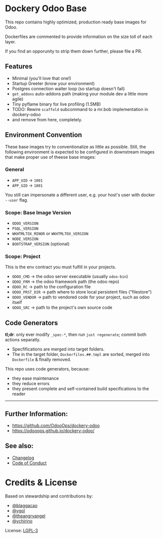 # Dockery Odoo Base

This repo contains highly optimized, production ready base images for Odoo.

Dockerfiles are commented to provide information on the
size toll of each layer.

If you find an opporunity to strip them down further, please
file a PR.

## Features

- Minimal (you'll love that one!)
- Startup Greeter (know your environment)
- Postgres connection waiter loop (so startup doesn't fail)
- `get_addons` auto-addons path (making your module dev a little more agile)
- Tiny pyflame binary for live profiling (1.5MB)
- TODO: Rewire `scaffold` subcommand to a mr.bob implementation in dockery-odoo
- and remove from here, completely.

## Environment Convention

These base images try to conventionalize as little as possible.
Still, the following environment is expected to be configured in
downstream images that make proper use of theese base images:

### General
- `APP_UID` -> `1001`
- `APP_GID` -> `1001`

You still can impersonate a different user, e.g. your host's user with docker `--user` flag.

### Scope: Base Image Version

- `ODOO_VERSION`
- `PSQL_VERSION`
- `WKHTMLTOX_MINOR` or `WKHTMLTOX_VERSION`
- `NODE_VERSION`
- `BOOTSTRAP_VERSION` (optional)

### Scope: Project

This is the env contract you must fulfill in your projects.

- `ODOO_CMD` -> the odoo server executable (usually `odoo-bin`)
- `ODOO_FRM` -> the odoo framework path (the odoo repo)
- `ODOO_RC` -> path to the configuration file
- `ODOO_PRST_DIR` -> path where to store local persistent files ("filestore")
- `ODOO_VENDOR` -> path to vendored code for your project, such as odoo itself
- `ODOO_SRC` -> path to the project's own source code

## Code Generators

**tl;dr**: only ever modify `_spec-*`, then run `just regenerate`; commit both actions separatly.

- Specfifications are merged into target folders.
- The in the target folder, `Dockerfiles.##.tmpl` are sorted, merged into `Dockerfile` & finally removed.

This repo uses code generators, because:
- they ease maintenance
- they reduce errors
- they present complete and self-contained build specifications to the reader

---

## Further Information:

- https://github.com/OdooOps/dockery-odoo
- https://odooops.github.io/dockery-odoo/

## See also:

- [Changelog](./CHANGELOG.md)
- [Code of Conduct](./CODE_OF_CONDUCT.md)

# Credits & License

Based on stewardship and contributions by:
 - [@blaggacao](https://github.com/blaggacao)
 - [@ygol](https://github.com/ygol)
 - [@theangryangel](https://github.com/theangryangel)
 - [@ychirino](https://github.com/ychirino)

License: [LGPL-3](https://www.gnu.org/licenses/lgpl-3.0.en.html)
